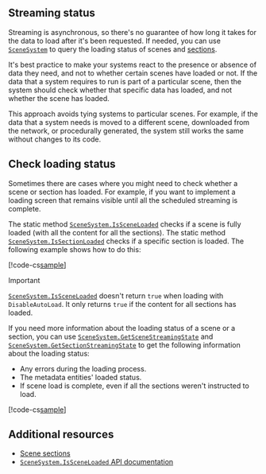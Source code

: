## Streaming status

Streaming is asynchronous, so there's no guarantee of how long it takes for the data to load after it's been requested. If needed, you can use [`SceneSystem`](xref:Unity.Scenes.SceneSystem) to query the loading status of scenes and [sections](streaming-scene-sections.md).

It's best practice to make your systems react to the presence or absence of data they need, and not to whether certain scenes have loaded or not. If the data that a system requires to run is part of a particular scene, then the system should check whether that specific data has loaded, and not whether the scene has loaded.

This approach avoids tying systems to particular scenes. For example, if the data that a system needs is moved to a different scene, downloaded from the network, or procedurally generated, the system still works the same without changes to its code.

## Check loading status

Sometimes there are cases where you might need to check whether a scene or section has loaded. For example, if you want to implement a loading screen that remains visible until all the scheduled streaming is complete.

The static method [`SceneSystem.IsSceneLoaded`](xref:Unity.Scenes.SceneSystem.IsSceneLoaded*) checks if a scene is fully loaded (with all the content for all the sections). The static method [`SceneSystem.IsSectionLoaded`](xref:Unity.Scenes.SceneSystem.IsSectionLoaded*) checks if a specific section is loaded. The following example shows how to do this:

[!code-cs[sample](../DocCodeSamples.Tests/StreamingExamples.cs#sceneloading_isstuffloaded)]

>[!IMPORTANT]
> [`SceneSystem.IsSceneLoaded`](xref:Unity.Scenes.SceneSystem.IsSceneLoaded*) doesn't return `true` when loading with `DisableAutoLoad`. It only returns `true` if the content for all sections has loaded.

If you need more information about the loading status of a scene or a section, you can use [`SceneSystem.GetSceneStreamingState`](xref:Unity.Scenes.SceneSystem.GetSceneStreamingState*) and [`SceneSystem.GetSectionStreamingState`](xref:Unity.Scenes.SceneSystem.GetSectionStreamingState*) to get the following information about the loading status:

* Any errors during the loading process.
* The metadata entities' loaded status.
* If scene load is complete, even if all the sections weren't instructed to load.

[!code-cs[sample](../DocCodeSamples.Tests/StreamingExamples.cs#sceneloading_state)]

## Additional resources

* [Scene sections](streaming-scene-sections.md)
* [`SceneSystem.IsSceneLoaded` API documentation](xref:Unity.Scenes.SceneSystem.IsSceneLoaded*)